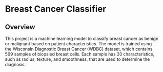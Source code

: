 # Breast Cancer Classifier

## Overview

This project is a machine learning model to classify breast cancer as benign or malignant based on patient characteristics. The model is trained using the Wisconsin Diagnostic Breast Cancer (WDBC) dataset, which contains 569 samples of biopsied breast cells. Each sample has 30 characteristics, such as radius, texture, and smoothness, that are used to determine the diagnosis.
